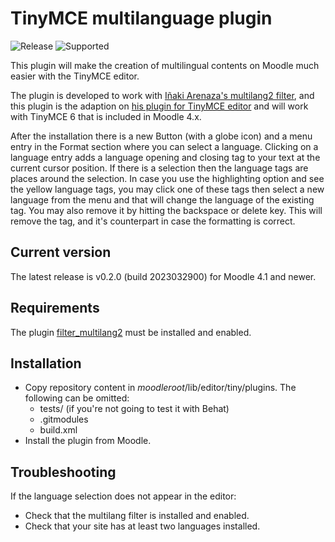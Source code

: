TinyMCE multilanguage plugin
============================

![Release](https://img.shields.io/badge/release-v0.2.0-blue.svg) ![Supported](https://img.shields.io/badge/supported-4.1%2C%204.2-green.svg)

This plugin will make the creation of multilingual contents on Moodle much easier with the TinyMCE editor.

The plugin is developed to work with [Iñaki Arenaza's multilang2 filter](https://github.com/iarenaza/moodle-filter_multilang2), and this plugin is the adaption 
on [his plugin for TinyMCE editor](https://github.com/iarenaza/moodle-tinymce_moodlelang2) and will work with TinyMCE 6
that is included in Moodle 4.x.

After the installation there is a new Button (with a globe icon) and a menu entry in the Format section where you can
select a language. Clicking on a language entry adds a language opening and closing tag to your text at the current
cursor position. If there is a selection then the language tags are places around the selection. In case you use the
highlighting option and see the yellow language tags, you may click one of these tags then select a new language
from the menu and that will change the language of the existing tag. You may also remove it by
hitting the backspace or delete key. This will remove the tag, and it's counterpart in case the formatting is correct.

## Current version

The latest release is v0.2.0 (build 2023032900) for Moodle 4.1 and newer.

## Requirements
The plugin [filter_multilang2](https://github.com/iarenaza/moodle-filter_multilang2) must be installed and enabled.

## Installation

 - Copy repository content in *moodleroot*/lib/editor/tiny/plugins. The following can be omitted:
   - tests/ (if you're not going to test it with Behat)
   - .gitmodules
   - build.xml
 - Install the plugin from Moodle. 

## Troubleshooting

If the language selection does not appear in the editor:
 - Check that the multilang filter is installed and enabled.
 - Check that your site has at least two languages installed.
